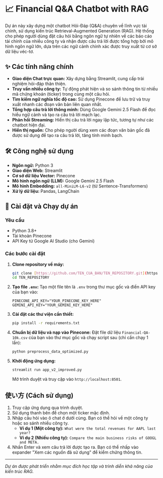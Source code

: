 # 📈 Financial Q&A Chatbot with RAG

Dự án này xây dựng một chatbot Hỏi-Đáp (Q&A) chuyên về lĩnh vực tài chính, sử dụng kiến trúc Retrieval-Augmented Generation (RAG). Hệ thống cho phép người dùng đặt câu hỏi bằng ngôn ngữ tự nhiên về các báo cáo tài chính của nhiều công ty và nhận được câu trả lời được tổng hợp bởi mô hình ngôn ngữ lớn, dựa trên các ngữ cảnh chính xác được truy xuất từ cơ sở dữ liệu véc-tơ.

## ✨ Các tính năng chính

* **Giao diện Chat trực quan:** Xây dựng bằng Streamlit, cung cấp trải nghiệm hỏi-đáp thân thiện.
* **Truy vấn nhiều công ty:** Tự động phát hiện và so sánh thông tin từ nhiều mã chứng khoán (ticker) trong cùng một câu hỏi.
* **Tìm kiếm ngữ nghĩa tốc độ cao:** Sử dụng Pinecone để lưu trữ và truy xuất nhanh các đoạn văn bản liên quan nhất.
* **Tổng hợp câu trả lời thông minh:** Dùng Google Gemini 2.5 Flash để đọc hiểu ngữ cảnh và tạo ra câu trả lời mạch lạc.
* **Phản hồi Streaming:** Hiển thị câu trả lời ngay lập tức, tương tự như các chatbot hiện đại.
* **Hiển thị nguồn:** Cho phép người dùng xem các đoạn văn bản gốc đã được sử dụng để tạo ra câu trả lời, tăng tính minh bạch.

## 🛠️ Công nghệ sử dụng

* **Ngôn ngữ:** Python 3
* **Giao diện Web:** Streamlit
* **Cơ sở dữ liệu Vector:** Pinecone
* **Mô hình ngôn ngữ (LLM):** Google Gemini 2.5 Flash
* **Mô hình Embedding:** `all-MiniLM-L6-v2` (từ Sentence-Transformers)
* **Xử lý dữ liệu:** Pandas, LangChain

## 🚀 Cài đặt và Chạy dự án

### Yêu cầu
* Python 3.8+
* Tài khoản Pinecone
* API Key từ Google AI Studio (cho Gemini)

### Các bước cài đặt

1.  **Clone repository về máy:**
    ```bash
    git clone [https://github.com/TEN_CUA_BAN/TEN_REPOSITORY.git](https://github.com/TEN_CUA_BAN/TEN_REPOSITORY.git)
    cd TEN_REPOSITORY
    ```

2.  **Tạo file `.env`:**
    Tạo một file tên là `.env` trong thư mục gốc và điền API key của bạn vào:
    ```
    PINECONE_API_KEY="YOUR_PINECONE_KEY_HERE"
    GEMINI_API_KEY="YOUR_GEMINI_KEY_HERE"
    ```

3.  **Cài đặt các thư viện cần thiết:**
    ```bash
    pip install -r requirements.txt
    ```

4.  **Chuẩn bị dữ liệu và nạp vào Pinecone:**
    Đặt file dữ liệu `Financial-QA-10k.csv` của bạn vào thư mục gốc và chạy script sau (chỉ cần chạy 1 lần):
    ```bash
    python preprocess_data_optimized.py
    ```

5.  **Khởi động ứng dụng:**
    ```bash
    streamlit run app_v2_improved.py
    ```
    Mở trình duyệt và truy cập vào `http://localhost:8501`.

## 使い方 (Cách sử dụng)

1.  Truy cập ứng dụng qua trình duyệt.
2.  Sử dụng thanh bên để chọn một ticker mặc định.
3.  Nhập câu hỏi vào ô chat ở dưới cùng. Bạn có thể hỏi về một công ty hoặc so sánh nhiều công ty.
    * **Ví dụ 1 (Một công ty):** `What were the total revenues for AAPL last year?`
    * **Ví dụ 2 (Nhiều công ty):** `Compare the main business risks of GOOGL and META.`
4.  Nhấn Enter và xem câu trả lời được tạo ra. Bạn có thể nhấp vào expander "Xem các nguồn đã sử dụng" để kiểm chứng thông tin.

---
*Dự án được phát triển nhằm mục đích học tập và trình diễn khả năng của kiến trúc RAG.*
